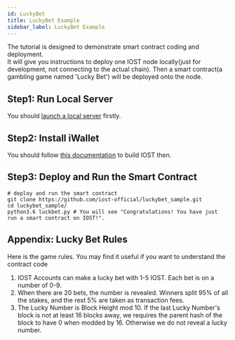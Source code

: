 ```yaml
---
id: LuckyBet
title: LuckyBet Example
sidebar_label: LuckyBet Example
---
```

The tutorial is designed to demonstrate smart contract coding and deployment.   
It will give you instructions to deploy one IOST node locally(just for development, not connecting to the actual chain). Then a smart contract(a gambling game named 'Lucky Bet') will be deployed onto the node.

## Step1: Run Local Server
You should [launch a local server](4-running-iost-node/LocalServer.md) firstly.   

## Step2: Install iWallet
You should follow [this documentation](4-running-iost-node/Building-IOST.md) to build IOST then.

## Step3: Deploy and Run the Smart Contract
```shell
# deploy and run the smart contract
git clone https://github.com/iost-official/luckybet_sample.git
cd luckybet_sample/
python3.6 luckbet.py # You will see "Congratulations! You have just run a smart contract on IOST!".
```


## Appendix: Lucky Bet Rules
Here is the game rules. You may find it useful if you want to understand the contract code
1. IOST Accounts can make a lucky bet with 1-5 IOST. Each bet is on a number of 0-9.
2. When there are 20 bets, the number is revealed. Winners split 95% of all the stakes, and the rest 5% are taken as transaction fees.
3. The Lucky Number is Block Height mod 10. If the last Lucky Number's block is not at least 16 blocks away, we requires the parent hash of the block to have 0 when modded by 16. Otherwise we do not reveal a lucky number.